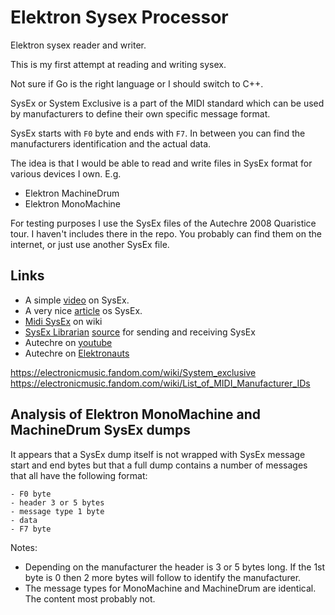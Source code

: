 # Elektron Sysex Processor

Elektron sysex reader and writer.

This is my first attempt at reading and writing sysex.

Not sure if Go is the right language or I should switch to C++.

SysEx or System Exclusive is a part of the MIDI standard which can be used by manufacturers to define their own specific message format.

SysEx starts with `F0` byte and ends with `F7`.
In between you can find the manufacturers identification and the actual data. 

The idea is that I would be able to read and write files in SysEx format for various devices I own. E.g.
- Elektron MachineDrum
- Elektron MonoMachine

For testing purposes I use the SysEx files of the Autechre 2008 Quaristice tour.
I haven't includes there in the repo.
You probably can find them on the internet, or just use another SysEx file.

## Links

- A simple [video](https://www.youtube.com/watch?v=Tj9uJ8i0ocg) on SysEx.
- A very nice [article](http://www.muzines.co.uk/articles/everything-you-ever-wanted-to-know-about-system-exclusive/4558) os SysEx.
- [Midi SysEx](https://en.wikipedia.org/wiki/MIDI_Machine_Control) on wiki
- [SysEx Librarian](https://www.snoize.com/SysExLibrarian/) [source](https://github.com/krevis/MIDIApps) for sending and receiving SysEx
- Autechre on [youtube](https://www.youtube.com/watch?v=UiFWYtgRBHk)
- Autechre on [Elektronauts](https://www.elektronauts.com/t/autechre-md-mnm-sysex-files-mpc-nord/67208)

https://electronicmusic.fandom.com/wiki/System_exclusive
https://electronicmusic.fandom.com/wiki/List_of_MIDI_Manufacturer_IDs

## Analysis of Elektron MonoMachine and MachineDrum SysEx dumps

It appears that a SysEx dump itself is not wrapped with SysEx message start and end bytes but that a full dump contains
a number of messages that all have the following format:

```
- F0 byte
- header 3 or 5 bytes 
- message type 1 byte
- data
- F7 byte
```

Notes:
- Depending on the manufacturer the header is 3 or 5 bytes long. If the 1st byte is 0 then 2 more bytes will follow to 
identify the manufacturer.
- The message types for MonoMachine and MachineDrum are identical. The content most probably not.